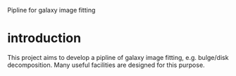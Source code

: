 Pipline for galaxy image fitting

# introduction
This project aims to develop a pipline of galaxy image fitting, e.g. bulge/disk decomposition. Many useful facilities are designed for this purpose.